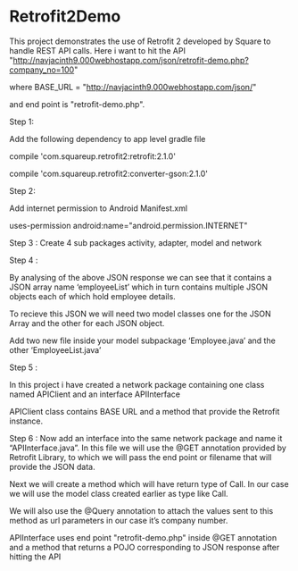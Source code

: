 # Retrofit2Demo
This project demonstrates the use of Retrofit 2 developed by Square to handle REST API calls.
Here i want to hit the API "http://navjacinth9.000webhostapp.com/json/retrofit-demo.php?company_no=100" 

where BASE_URL = "http://navjacinth9.000webhostapp.com/json/" 

and end point is "retrofit-demo.php".

Step 1:

Add the following dependency to app level gradle file

compile 'com.squareup.retrofit2:retrofit:2.1.0'

compile 'com.squareup.retrofit2:converter-gson:2.1.0'

Step 2:

Add internet permission to Android Manifest.xml

 
uses-permission android:name="android.permission.INTERNET" 

Step 3 : Create 4 sub packages activity, adapter, model and network

Step 4 :

By analysing of the above JSON response we can see that it contains a JSON array name ‘employeeList’ which in turn contains multiple JSON objects each of which hold employee details.

To recieve this JSON we will need two model classes one for the JSON Array and the other for each JSON object.

Add two new file inside your model subpackage ‘Employee.java’ and the other ‘EmployeeList.java’

Step 5 :

In this project i have created a network package containing one class named APIClient and an interface APIInterface

APIClient class contains BASE URL and a method that provide the Retrofit instance.



Step 6 : Now add an interface into the same network package and name it “APIInterface.java”. In this file we will use the @GET annotation provided by Retrofit Library, to which we will pass the end point or filename that will provide the JSON data.

Next we will create a method which will have return type of Call<Type>. In our case we will use the model class created earlier as type like Call<EmployeeList>.

We will also use the @Query annotation to attach the values sent to this method as url parameters in our case it’s company number. 

APIInterface uses end point "retrofit-demo.php" inside @GET annotation and a method that returns a POJO corresponding to JSON response after hitting the API
